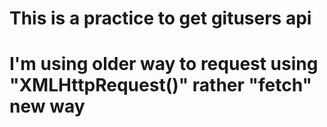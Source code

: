 # This is a practice to get gitusers api 
# I'm using older way to request using "XMLHttpRequest()" rather "fetch" new way


